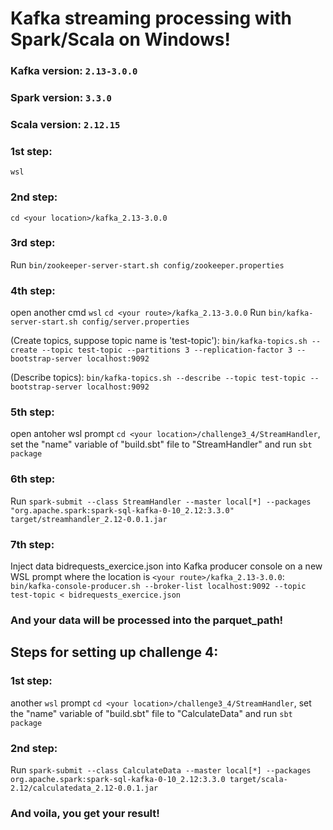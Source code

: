 # Kafka streaming processing with Spark/Scala on Windows!

### Kafka version: `2.13-3.0.0`
### Spark version: `3.3.0`
### Scala version: `2.12.15`

### 1st step:
`wsl`

### 2nd step:
`cd <your location>/kafka_2.13-3.0.0`


### 3rd step:
Run 
`bin/zookeeper-server-start.sh config/zookeeper.properties`


### 4th step:

open another cmd
`wsl`
`cd <your route>/kafka_2.13-3.0.0`
Run `bin/kafka-server-start.sh config/server.properties`

(Create topics, suppose topic name is 'test-topic'):
`bin/kafka-topics.sh --create --topic test-topic --partitions 3 --replication-factor 3 --bootstrap-server localhost:9092`

(Describe topics):
`bin/kafka-topics.sh --describe --topic test-topic --bootstrap-server localhost:9092`

### 5th step:
open antoher wsl prompt
`cd <your location>/challenge3_4/StreamHandler`, set the "name" variable of "build.sbt" file to "StreamHandler" and run 
`sbt package`

### 6th step:
Run
`spark-submit --class StreamHandler --master local[*] --packages "org.apache.spark:spark-sql-kafka-0-10_2.12:3.3.0" target/streamhandler_2.12-0.0.1.jar`

### 7th step:
Inject data bidrequests_exercice.json into Kafka producer console on a new WSL prompt where the location is `<your route>/kafka_2.13-3.0.0`:
`bin/kafka-console-producer.sh --broker-list localhost:9092 --topic test-topic < bidrequests_exercice.json`

### And your data will be processed into the parquet_path!

## Steps for setting up challenge 4:

### 1st step:
another `wsl` prompt
`cd <your location>/challenge3_4/StreamHandler`, set the "name" variable of "build.sbt" file to "CalculateData" and run 
`sbt package`

### 2nd step:
Run
`spark-submit --class CalculateData --master local[*] --packages org.apache.spark:spark-sql-kafka-0-10_2.12:3.3.0 target/scala-2.12/calculatedata_2.12-0.0.1.jar`

### And voila, you get your result!
